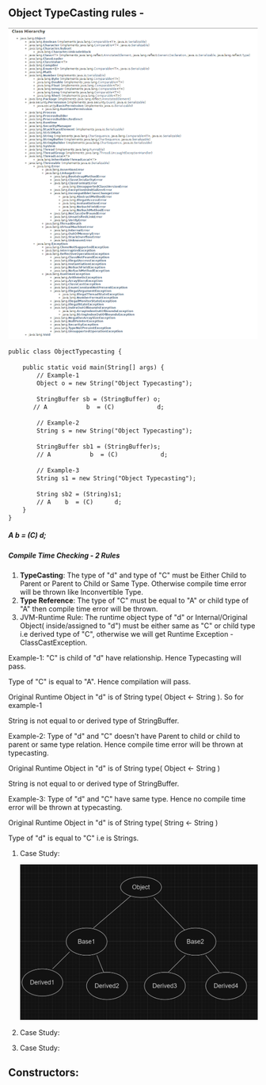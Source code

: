 ## Object TypeCasting rules -

![image.png](assets/imageObjectHierarchy.png)

```
public class ObjectTypecasting {

    public static void main(String[] args) {
        // Example-1
        Object o = new String("Object Typecasting");

        StringBuffer sb = (StringBuffer) o;
       // A           b  = (C)            d;

        // Example-2
        String s = new String("Object Typecasting");

        StringBuffer sb1 = (StringBuffer)s;
        // A           b  = (C)            d;

        // Example-3
        String s1 = new String("Object Typecasting");

        String sb2 = (String)s1;
        // A    b  = (C)      d;
    }
}

```

##### **A   b = (C) d;**

##### Compile Time Checking - 2 Rules

1. **TypeCasting**: The type of "d" and type of "C" must be Either Child to Parent or Parent to Child or Same Type. Otherwise compile time error will be thrown like Inconvertible Type.
2. **Type Reference**: The type of "C" must be equal to "A" or child type of "A" then compile time error will be thrown.
3. JVM-Runtime Rule: The runtime object type of "d" or Internal/Original Object( inside/assigned to "d") must be either same as "C" or child type i.e derived type of "C", otherwise we will get Runtime Exception - ClassCastException.

Example-1: "C" is child of "d" have relationship. Hence Typecasting will pass.

Type of "C" is equal to "A". Hence compilation will pass.

Original Runtime Object in "d" is of String type( Object <- String ). So for example-1

String is not equal to or derived type of StringBuffer.

Example-2: Type of "d" and "C" doesn't have Parent to child or child to parent or same type relation. Hence compile time error will be thrown at typecasting.

Original Runtime Object in "d" is of String type( Object <- String )

String is not equal to or derived type of StringBuffer.

Example-3: Type of "d" and "C" have same type. Hence no compile time error will be thrown at typecasting.

Original Runtime Object in "d" is of String type( String <- String )

Type of "d" is equal to "C" i.e is Strings.

1. Case Study:

   ![image.png](assets/imageTypecastCaseStudy1.png)
2. Case Study:
3. Case Study:











## Constructors:
